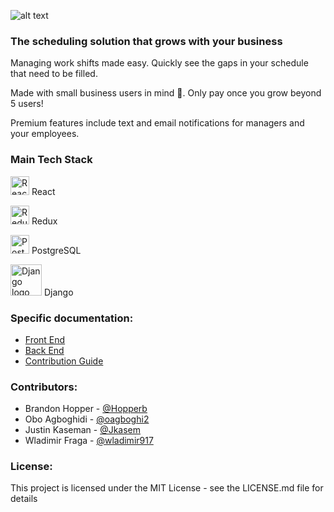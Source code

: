 ![alt text](https://github.com/Lambda-School-Labs/CS10-employee-shift/blob/master/front-end/src/styles/logos/employee_scheduler2.png "myShifts.app Logo Title Text")

### The scheduling solution that grows with your business

Managing work shifts made easy. Quickly see the gaps in your schedule that need to be filled.

Made with small business users in mind :blue_heart:. Only pay once you grow beyond 5 users!

Premium features include text and email notifications for managers and your employees.

### Main Tech Stack

<img src="https://upload.wikimedia.org/wikipedia/commons/a/a7/React-icon.svg" alt="React logo" height="30px" /> React

<img src="https://avatars0.githubusercontent.com/u/13142323?s=400&v=4" alt="Redux logo" width="30px" /> Redux

<img src="https://upload.wikimedia.org/wikipedia/commons/thumb/2/29/Postgresql_elephant.svg/1200px-Postgresql_elephant.svg.png" alt="PostgreSQL logo" width="30px" /> PostgreSQL

<img src="https://www.djangoproject.com/s/img/logos/django-logo-negative.png" alt="Django logo" width="50px" /> Django

### Specific documentation:

- [Front End](front-end/README.md)
- [Back End](back-end/README.md)
- [Contribution Guide](CONTRIBUTING.md)

### Contributors:

- Brandon Hopper - [@Hopperb](https://github.com/Hopperb)
- Obo Agboghidi - [@oagboghi2](https://github.com/oagboghi2)
- Justin Kaseman - [@Jkasem](https://github.com/Jkasem)
- Wladimir Fraga - [@wladimir917](https://github.com/wladimir917)

### License:

This project is licensed under the MIT License - see the LICENSE.md file for details

